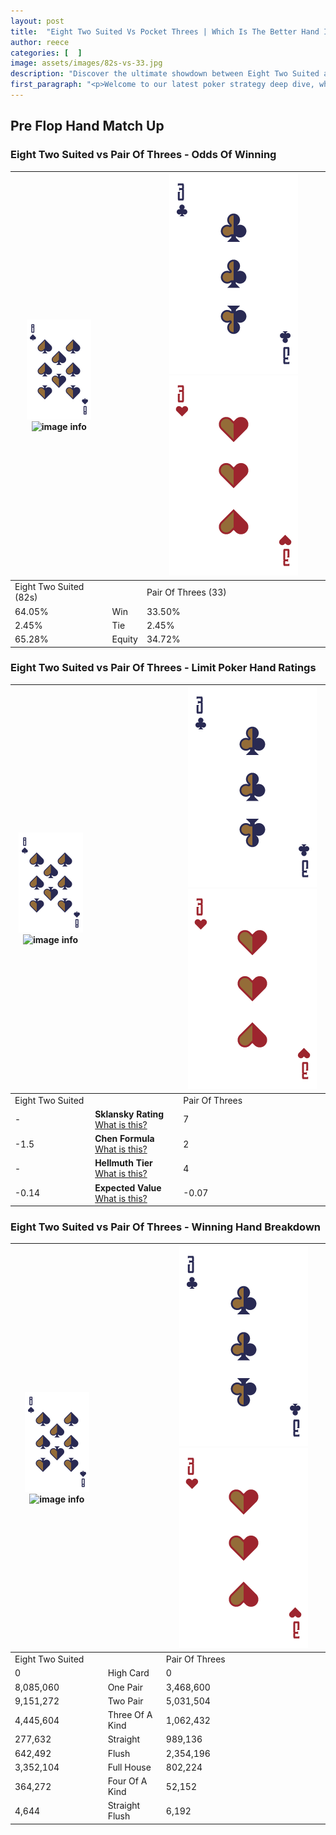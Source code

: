 ```yaml
---
layout: post
title:  "Eight Two Suited Vs Pocket Threes | Which Is The Better Hand In Poker? A Complete Guide"
author: reece
categories: [  ]
image: assets/images/82s-vs-33.jpg
description: "Discover the ultimate showdown between Eight Two Suited and Pair Of Threes in poker! Uncover the odds, strategies, and scenarios where one hand triumphs over the other. Get ready to up your poker game with this thrilling analysis."
first_paragraph: "<p>Welcome to our latest poker strategy deep dive, where we're pitting two distinct hands against each other in a high-stakes showdown: Eight Two Suited vs Pair Of Threes.</p><p>In the dynamic world of poker, every decision counts, and knowing which hand holds the upper hand is key to your success at the table.</p><p>In this article, we'll dissect these two hands, explore the scenarios where one dominates the other, and equip you with the knowledge to make strategic choices that can tip the odds in your favor.</p><p>Get ready to unravel the intriguing dynamics of these poker hands and elevate your game to new heights.</p>"
---
```




[comment]: # (sp0)

## Pre Flop Hand Match Up

<div class="table hand-ratings" markdown="1"> 



### Eight Two Suited vs Pair Of Threes - Odds Of Winning


    
| ![image info](assets/images/hand1/8.png) ![image info](assets/images/hand1/2s.png) |  | ![image info](assets/images/hand2/3.png) ![image info](assets/images/hand2/3o.png) |
| -------- | -------- | -------- |
| Eight Two Suited (82s) |  | Pair Of Threes (33) |
| 64.05% | Win | 33.50% |
| 2.45% | Tie | 2.45% |
| 65.28% | Equity | 34.72% |




[comment]: # (sp1)



### Eight Two Suited vs Pair Of Threes - Limit Poker Hand Ratings


    
| ![image info](assets/images/hand1/8.png) ![image info](assets/images/hand1/2s.png) |  | ![image info](assets/images/hand2/3.png) ![image info](assets/images/hand2/3o.png) |
| -------- | -------- | -------- |
| Eight Two Suited |  | Pair Of Threes |
| - | **Sklansky Rating** [What is this?](/sklansky-rating-explained) | 7 |
| -1.5 | **Chen Formula** [What is this?](/chen-formula-explained) | 2 |
| - | **Hellmuth Tier** [What is this?](/Hellmuth-tier-explained) | 4 |
| -0.14 | **Expected Value** [What is this?](/expected-value-explained) | -0.07 |




[comment]: # (sp2)



### Eight Two Suited vs Pair Of Threes - Winning Hand Breakdown


    
| ![image info](assets/images/hand1/8.png) ![image info](assets/images/hand1/2s.png) |  | ![image info](assets/images/hand2/3.png) ![image info](assets/images/hand2/3o.png) |
| -------- | -------- | -------- |
| Eight Two Suited |  | Pair Of Threes |
| 0 | High Card | 0 |
| 8,085,060 | One Pair | 3,468,600 |
| 9,151,272 | Two Pair | 5,031,504 |
| 4,445,604 | Three Of A Kind | 1,062,432 |
| 277,632 | Straight | 989,136 |
| 642,492 | Flush | 2,354,196 |
| 3,352,104 | Full House | 802,224 |
| 364,272 | Four Of A Kind | 52,152 |
| 4,644 | Straight Flush | 6,192 |




[comment]: # (sp3)



</div>

[comment]: # (sp4)



[comment]: # (sp5)

